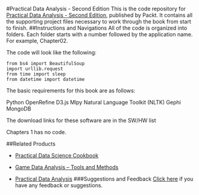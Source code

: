 #Practical Data Analysis - Second Edition
This is the code repository for [Practical Data Analysis - Second Edition](https://www.packtpub.com/big-data-and-business-intelligence/practical-data-analysis-second-edition?utm_source=github&utm_medium=repository&utm_campaign=9781785289712), published by Packt. It contains all the supporting project files necessary to work through the book from start to finish.
##Instructions and Navigations
All of the code is organized into folders. Each folder starts with a number followed by the application name. For example, Chapter02.



The code will look like the following:
```
from bs4 import BeautifulSoup
import urllib.request
from time import sleep
from datetime import datetime
```

The basic requirements for this book are as follows:

Python
OpenRefine
D3.js
Mlpy
Natural Language Toolkit (NLTK)
Gephi
MongoDB


The download links for these software are in the SW/HW list


Chapters 1 has no code.

##Related Products
* [Practical Data Science Cookbook](https://www.packtpub.com/big-data-and-business-intelligence/practical-data-science-cookbook?utm_source=github&utm_medium=repository&utm_campaign=9781783980246)

* [Game Data Analysis – Tools and Methods](https://www.packtpub.com/game-development/game-data-analysis-–-tools-and-methods?utm_source=github&utm_medium=repository&utm_campaign=9781849697903)

* [Practical Data Analysis](https://www.packtpub.com/big-data-and-business-intelligence/practical-data-analysis?utm_source=github&utm_medium=repository&utm_campaign=9781783280995)
###Suggestions and Feedback
[Click here](https://docs.google.com/forms/d/e/1FAIpQLSe5qwunkGf6PUvzPirPDtuy1Du5Rlzew23UBp2S-P3wB-GcwQ/viewform) if you have any feedback or suggestions.
